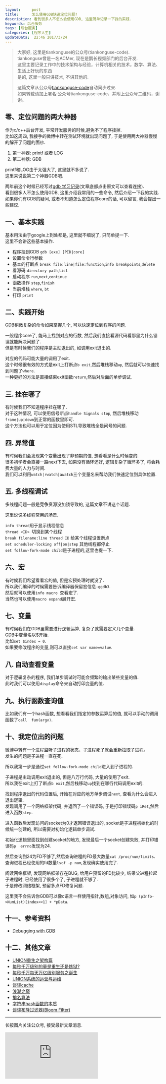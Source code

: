 ```yaml
---
layout:     post
title:      怎么使用GDB快速定位问题?
description: 看到很多人不怎么会使用GDB, 这里简单记录一下我的实践.        
keywords: 后台服务
tags: [后台服务]
categories: [程序人生]
updateData:  22:46 2017/3/24
---
```



> 
> 大家好, 这里是tiankonguse的公众号(tiankonguse-code).   
> tiankonguse曾是一名ACMer, 现在是鹅长视频部门的后台开发.  
> 这里主要记录工作中的技术架构与经验，计算机相关的技术，数学、算法、生活上好玩的东西  
> 是的, 这里一般只讲技术, 不讲其他的.   
>
>  这篇文章从公众号[tiankonguse-code](http://mp.weixin.qq.com/s/vZoZLnUvnliBTp59JKyC3A)自动同步过来.  
>  如果转载请加上署名:公众号tiankonguse-code，并附上公众号二维码，谢谢。   
>  




## 零、定位问题的两大神器


作为c/c++后台开发, 平常开发服务的时候,避免不了程序挂掉.  
比如这周四, 我接手的微博中转在测试环境就出现问题了, 于是使用两大神器慢慢的解开了问题的面纱.   

1. 第一神器: printf 或者 LOG  
2. 第二神器: GDB  

printf和LOG由于太强大了, 这里就不多说了.  
这里来说说第二个神器GDB吧.  


两年前这个时候已经写过[gdb 学习记录](https://github.tiankonguse.com/blog/2015/03/10/gdb-study-record.html)(文章底部点击原文可以查看连接).   
看到很多人不怎么使用GDB, 这里介绍我常用的一些命令, 然后介绍一下我的实践.   
如果你们有GDB的疑问, 或者不知道怎么定位程序core的话, 可以留言, 我会提出一些建议.  


## 一、基本实践  


基本用法由于google上到处都是, 这里就不细说了, 只简单提一下.  
这里不会讲这些基本操作.  


* 程序挂到GDB  `gdb [exe] [PID|core]`  
* 设置命令行参数  
* 基本的打断点  `break file:line|file:function`,`info breakpoints`,`delete`  
* 看源码  `directory path`,`list`    
* 启动程序 `run`,`next`,`continue`  
* 函数操作 `step`,`finish`  
* 当前堆栈 `where`, `bt`  
* 打印 `print`


## 二、实践开始

GDB稍微复杂的命令如果掌握几个, 可以快速定位到程序的问题.  

一般程序core了, 能马上找到对应的行数, 然后我们直接看源代码看那里为什么错误就能解决问题了.  
但是有时候我们的程序是主动退出的, 如调用exit退出的.  

对应的代码可能大量的调用了exit.  
这个时候很有效的方式是exit上打断点`b exit`,然后堆栈移动`up`, 然后就可以快速找到问题了`where`.  
一种更好的方法是直接结束exit函数`return`,然后对后面的单步调试.  


## 三. 挂在哪了  

有时候我们不知道程序挂在哪了.  
对于这种情况, 可以使用信号断点`handle Signals stop`, 然后堆栈移动`frame|up|down`到正常的函数里即可.  
这个方法也可以用于定位因为使用STL导致堆栈全是问号的问题.  


## 四. 异常值


有时候我们会发现某个变量出现了非预期的值, 想看看是什么时候变的.  
很多初学者会直接一路next下去, 如果没有循环还好, 逻辑复杂了循环多了, 将会耗费大量的人力与时间.  
我们可以利用`watch|rwatch|awatch`三个变量名来帮助我们快速定位到具体位置.  


## 五. 多线程调试

多线程问题一般是竞争资源没加锁导致的, 这篇文章不讲这个话题.  

这里说说多线程常用的场景.  


`info thread`用于显示线程信息  
`thread <ID> `切换到某个线程  
`break filename:line thread ID` 给某个线程设置断点  
`set scheduler-locking off|on|step` 其他线程都停止  
`set follow-fork-mode child`是子进程的,这里也提一下.  


## 六、宏  

有时候我们希望看看宏的值, 但是宏预处理时就没了.  
所以我们编译的时候需要告诉编译器保留宏信息`-ggdb3`.  
然后就可以使用`info macro `查看宏了.    
当然也可以使用`macro expand`展开宏.  


## 七、变量

有时候我们在GDB里需要进行逻辑运算, 复杂了就需要定义几个变量.  
GDB中变量名以$开始.  
比如`set $index = 0`.   
如果要修改程序的变量,则可以直接`set var name=value`.  



## 八. 自动查看变量    

对于逻辑复杂的程序, 我们单步调试时可能会频繁的输出某些变量的值.  
此时我们可以使用`display`命令来自动打印变量的值.  


## 九、执行函数查询值

比如我们有一个hash函数, 想看看我们指定的参数运算后的值, 就可以手动的调用函数了`call  fun(argv)`.   


## 十、我定位出的问题  

微博中转有一个进程监听子进程的状态，子进程死了就会重新拉取子进程。  
发生的问题是子进程一直在死.  



所以我第一步是通过`set follow-fork-mode child`进入到子进程的.  


子进程是主动调用exit退出的, 但是八万行代码, 大量的使用了exit.  
所以我在exit上打了断点`b exit`,然后栈移动`up`找到在哪行代码调用exit的.  


找到程序退出的代码位置后, 开始在对应的地方单步调试`next`, 查看为什么会进入退出逻辑.  
发现调用了一个网络框架代码, 并返回了一个错误码, 于是打印错误码`p iRet`,然后进入函数`step`.  


进入函数后发现访问的socket为0才返回错误退出的, socket是子进程初始化的时候统一创建的, 所以需要对初始化逻辑单步调试.  


初始化逻辑里面找到创建socket的地方, 发现最后一个socket创建失败, 并打印错误码`p  errno`发现为24.  


然后查询到24为FD不够了,然后查询进程的FD最大数量`cat /proc/num/limits`.  
查询进程已经使用的fd数量`lsof -p num`,发现确实使用完了.   


阅读网络框架, 发现网络框架存在BUG, 给用户预留的FD比较少, 结果父进程拉起子进程时, 已经使用了很多个了, 子进程就不够了.  
于是修改网络框架, 预留多点FD修复问题.  

这里我不会告诉你GDB可以像c语言一样使用指针,数组,对象访问, 如`p (pInfo->NumList)[index<<1] + *pData`.  

## 十一、参考资料  


* [Debugging with GDB](https://sourceware.org/gdb/onlinedocs/gdb/)  



## 十二、其他文章


* [UNION重生之架构篇](http://mp.weixin.qq.com/s/jNXR7ghcG8m1YOzr59EK1g)   
* [每秒千万级别的量是重生还是炼狱?](http://mp.weixin.qq.com/s/enDLT-YE2BQWVFFm3xHjXA)   
* [每秒千万每天万亿级别服务之诞生](http://mp.weixin.qq.com/s/6taVob0DFx7K5QK-l4nmxQ)  
* [UNION系统的运营与运维](http://mp.weixin.qq.com/s/tZ1jbEFskb9OQ_tDOEb7TQ)  
* [谈谈cache](http://mp.weixin.qq.com/s/yc1ERwYtYD7q0zaAPr-7dA)  
* [浪潮之巅](http://mp.weixin.qq.com/s/znW-hoxMaWWDGAwV73SOEA)  
* [排名算法](http://mp.weixin.qq.com/s/2Y8yS89fLeb019z_TaoYhw)  
* [字符串hash函数的本质](http://mp.weixin.qq.com/s/wmtReLJvZMgml1dz88A3vg)   
* [谈谈布隆过滤器(Bloom Filter)](https://mp.weixin.qq.com/s/NpVzMT_0etlrVNvZ-YWQEQ)


<hr>

长按图片关注公众号, 接受最新文章消息.  

![](http://tiankonguse.com/lab/cloudLink/baidupan.php?url=/1915453531/4224042967.jpg)

